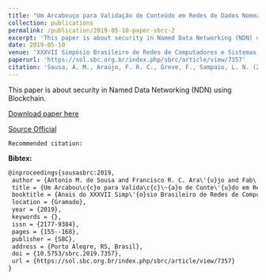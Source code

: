 ```yaml
---
title: "Um Arcabouço para Validação de Conteúdo em Redes de Dados Nomeados baseado em Blockchain"
collection: publications
permalink: /publication/2019-05-10-paper-sbrc-2
excerpt: 'This paper is about security in Named Data Networking (NDN) using Blockchain.'
date: 2019-05-10
venue: 'XXXVII Simpósio Brasileiro de Redes de Computadores e Sistemas Distribuídos (SBRC)'
paperurl: 'https://sol.sbc.org.br/index.php/sbrc/article/view/7357'
citation: 'Sousa, A. M., Araújo, F. R. C., Greve, F., Sampaio, L. N. (2019). &quot;Um Arcabouço para Validação de Conteúdo em Redes de Dados Nomeados baseado em Blockchain.&quot; <i>In XXXVII Simpósio Brasileiro de Redes de Computadores e Sistemas Distribuídos (SBRC)</i>. (pp. 155-168). Gramado, RS: SBC.'
---
```

This paper is about security in Named Data Networking (NDN) using Blockchain.

[Download paper here](https://renato2012.github.io/files/2019-sbrc-2.pdf)

[Source Official](http://dx.doi.org/10.5753/sbrc.2019.7357)

`Recommended citation:`

**Bibtex:**

```tex
@inproceedings{sousasbrc:2019,
 author = {Antonio M. de Sousa and Francisco R. C. Ara\'{u}jo and Fab\'{i}ola Greve and Leobino Sampaio},
 title = {Um Arcabou\c{c}o para Valida\c{c}\~{a}o de Conte\'{u}do em Redes de Dados Nomeados baseado em Blockchain},
 booktitle = {Anais do XXXVII Simp\'{o}sio Brasileiro de Redes de Computadores e Sistemas Distribu\'{i}dos},
 location = {Gramado},
 year = {2019},
 keywords = {},
 issn = {2177-9384},
 pages = {155--168},
 publisher = {SBC},
 address = {Porto Alegre, RS, Brasil},
 doi = {10.5753/sbrc.2019.7357},
 url = {https://sol.sbc.org.br/index.php/sbrc/article/view/7357}
}
```
